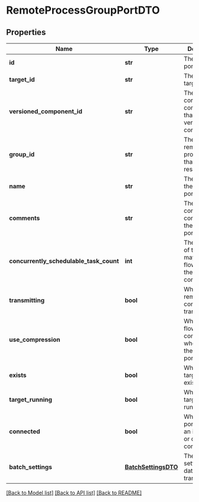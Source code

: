 # RemoteProcessGroupPortDTO

## Properties
Name | Type | Description | Notes
------------ | ------------- | ------------- | -------------
**id** | **str** | The id of the port. | [optional] 
**target_id** | **str** | The id of the target port. | [optional] 
**versioned_component_id** | **str** | The ID of the corresponding component that is under version control | [optional] 
**group_id** | **str** | The id of the remote process group that the port resides in. | [optional] 
**name** | **str** | The name of the target port. | [optional] 
**comments** | **str** | The comments as configured on the target port. | [optional] 
**concurrently_schedulable_task_count** | **int** | The number of task that may transmit flowfiles to the target port concurrently. | [optional] 
**transmitting** | **bool** | Whether the remote port is configured for transmission. | [optional] 
**use_compression** | **bool** | Whether the flowfiles are compressed when sent to the target port. | [optional] 
**exists** | **bool** | Whether the target port exists. | [optional] 
**target_running** | **bool** | Whether the target port is running. | [optional] 
**connected** | **bool** | Whether the port has either an incoming or outgoing connection. | [optional] 
**batch_settings** | [**BatchSettingsDTO**](BatchSettingsDTO.md) | The batch settings for data transmission. | [optional] 

[[Back to Model list]](../nifiDocs.md#documentation-for-models) [[Back to API list]](../nifiDocs.md#documentation-for-api-endpoints) [[Back to README]](../nifiDocs.md)



